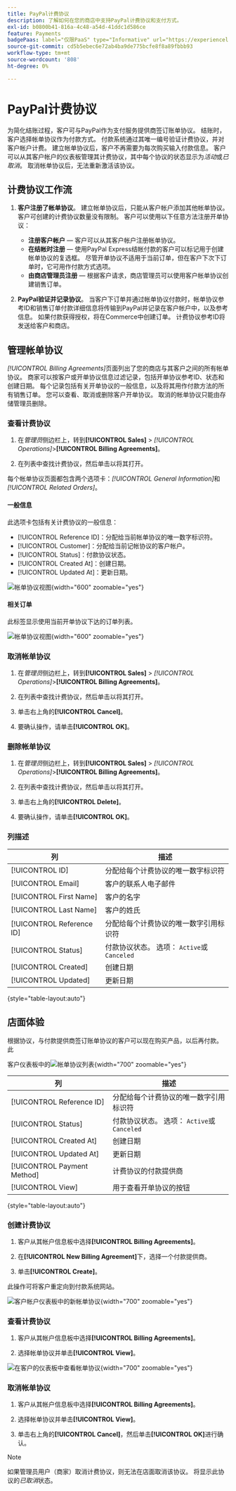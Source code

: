 ```yaml
---
title: PayPal计费协议
description: 了解如何在您的商店中支持PayPal计费协议和支付方式。
exl-id: b0800b41-816a-4c48-a54d-41ddc1d586ce
feature: Payments
badgePaas: label="仅限PaaS" type="Informative" url="https://experienceleague.adobe.com/zh-hans/docs/commerce/user-guides/product-solutions" tooltip="仅适用于云项目(Adobe管理的PaaS基础架构)和内部部署项目上的Adobe Commerce 。"
source-git-commit: cd5b5ebec6e72ab4ba9de775bcfe8f8a89fbbb93
workflow-type: tm+mt
source-wordcount: '808'
ht-degree: 0%

---
```


# PayPal计费协议

为简化结账过程，客户可与PayPal作为支付服务提供商签订账单协议。 结账时，客户选择帐单协议作为付款方式。 付款系统通过其唯一编号验证计费协议，并对客户帐户计费。 建立帐单协议后，客户不再需要为每次购买输入付款信息。 客户可以从其客户帐户的仪表板管理其计费协议，其中每个协议的状态显示为&#x200B;_活动_&#x200B;或&#x200B;_已取消_。 取消帐单协议后，无法重新激活该协议。

## 计费协议工作流

1. **客户注册了帐单协议**。 建立帐单协议后，只能从客户帐户添加其他帐单协议。 客户可创建的计费协议数量没有限制。 客户可以使用以下任意方法注册开单协议：

   - **注册客户帐户** — 客户可以从其客户帐户注册帐单协议。
   - **在结帐时注册** — 使用PayPal Express结帐付款的客户可以标记用于创建帐单协议的复选框。 尽管开单协议不适用于当前订单，但在客户下次下订单时，它可用作付款方式选项。
   - **由商店管理员注册** — 根据客户请求，商店管理员可以使用客户帐单协议创建销售订单。

1. **PayPal验证并记录协议**。 当客户下订单并通过帐单协议付款时，帐单协议参考ID和销售订单付款详细信息将传输到PayPal并记录在客户帐户中，以及参考信息。 如果付款获得授权，将在Commerce中创建订单。 计费协议参考ID将发送给客户和商店。

## 管理帐单协议

_[!UICONTROL Billing Agreements]_&#x200B;页面列出了您的商店与其客户之间的所有帐单协议。 商家可以按客户或开单协议信息过滤记录，包括开单协议参考ID、状态和创建日期。 每个记录包括有关开单协议的一般信息，以及将其用作付款方法的所有销售订单。 您可以查看、取消或删除客户开单协议。 取消的帐单协议只能由存储管理员删除。

### 查看计费协议

1. 在&#x200B;_管理员_&#x200B;侧边栏上，转到&#x200B;**[!UICONTROL Sales]** > _[!UICONTROL Operations]_>**[!UICONTROL Billing Agreements]**。

1. 在列表中查找计费协议，然后单击以将其打开。

每个帐单协议页面都包含两个选项卡：_[!UICONTROL General Information]_&#x200B;和&#x200B;_[!UICONTROL Related Orders]_。

#### 一般信息

此选项卡包括有关计费协议的一般信息：

- [!UICONTROL Reference ID]：分配给当前帐单协议的唯一数字标识符。
- [!UICONTROL Customer]：分配给当前记帐协议的客户帐户。
- [!UICONTROL Status]：付款协议状态。
- [!UICONTROL Created At]：创建日期。
- [!UICONTROL Updated At]：更新日期。

![帐单协议视图](./assets/billing-agreement-view.png){width="600" zoomable="yes"}

#### 相关订单

此标签显示使用当前开单协议下达的订单列表。

![帐单协议视图](./assets/billing-agreement-related-orders.png){width="600" zoomable="yes"}

### 取消帐单协议

1. 在&#x200B;_管理员_&#x200B;侧边栏上，转到&#x200B;**[!UICONTROL Sales]** > _[!UICONTROL Operations]_>**[!UICONTROL Billing Agreements]**。

1. 在列表中查找计费协议，然后单击以将其打开。

1. 单击右上角的&#x200B;**[!UICONTROL Cancel]**。

1. 要确认操作，请单击&#x200B;**[!UICONTROL OK]**。

### 删除帐单协议

1. 在&#x200B;_管理员_&#x200B;侧边栏上，转到&#x200B;**[!UICONTROL Sales]** > _[!UICONTROL Operations]_>**[!UICONTROL Billing Agreements]**。

1. 在列表中查找计费协议，然后单击以将其打开。

1. 单击右上角的&#x200B;**[!UICONTROL Delete]**。

1. 要确认操作，请单击&#x200B;**[!UICONTROL OK]**。

### 列描述

| 列 | 描述 |
|--- |--- |
| [!UICONTROL ID] | 分配给每个计费协议的唯一数字标识符 |
| [!UICONTROL Email] | 客户的联系人电子邮件 |
| [!UICONTROL First Name] | 客户的名字 |
| [!UICONTROL Last Name] | 客户的姓氏 |
| [!UICONTROL Reference ID] | 分配给每个计费协议的唯一数字引用标识符 |
| [!UICONTROL Status] | 付款协议状态。 选项： `Active`或`Canceled` |
| [!UICONTROL Created] | 创建日期 |
| [!UICONTROL Updated] | 更新日期 |

{style="table-layout:auto"}

## 店面体验

根据协议，与付款提供商签订账单协议的客户可以现在购买产品，以后再付款。 此

客户仪表板中的![帐单协议列表](./assets/billing-agreements-dashboard.png){width="700" zoomable="yes"}

| 列 | 描述 |
|--- |--- |
| [!UICONTROL Reference ID] | 分配给每个计费协议的唯一数字引用标识符 |
| [!UICONTROL Status] | 付款协议状态。 选项： `Active`或`Canceled` |
| [!UICONTROL Created At] | 创建日期 |
| [!UICONTROL Updated At] | 更新日期 |
| [!UICONTROL Payment Method] | 计费协议的付款提供商 |
| [!UICONTROL View] | 用于查看开单协议的按钮 |

{style="table-layout:auto"}

### 创建计费协议

1. 客户从其帐户信息板中选择&#x200B;**[!UICONTROL Billing Agreements]**。

1. 在&#x200B;**[!UICONTROL New Billing Agreement]**&#x200B;下，选择一个付款提供商。

1. 单击&#x200B;**[!UICONTROL Create]**。

此操作可将客户重定向到付款系统网站。

![客户帐户仪表板中的新帐单协议](./assets/create-billing-agreement-dashboard.png){width="700" zoomable="yes"}

### 查看计费协议

1. 客户从其帐户信息板中选择&#x200B;**[!UICONTROL Billing Agreements]**。

1. 选择帐单协议并单击&#x200B;**[!UICONTROL View]**。

![在客户的仪表板中查看帐单协议](./assets/view-billing-agreement.png){width="700" zoomable="yes"}

### 取消帐单协议

1. 客户从其帐户信息板中选择&#x200B;**[!UICONTROL Billing Agreements]**。

1. 选择帐单协议并单击&#x200B;**[!UICONTROL View]**。

1. 单击右上角的&#x200B;**[!UICONTROL Cancel]**，然后单击&#x200B;**[!UICONTROL OK]**&#x200B;进行确认。

>[!NOTE]
>
>如果管理员用户（商家）取消计费协议，则无法在店面取消该协议。 将显示此协议的&#x200B;_已取消_&#x200B;状态。
